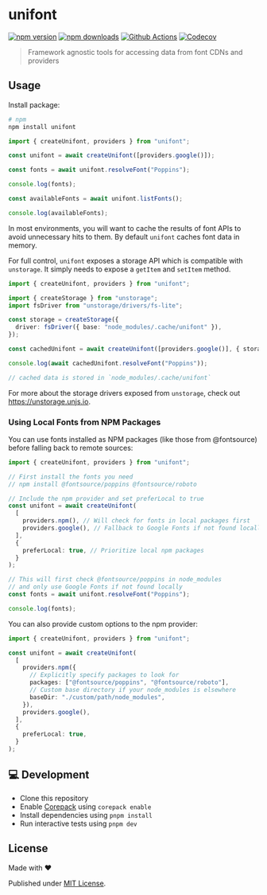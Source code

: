 # unifont

[![npm version][npm-version-src]][npm-version-href]
[![npm downloads][npm-downloads-src]][npm-downloads-href]
[![Github Actions][github-actions-src]][github-actions-href]
[![Codecov][codecov-src]][codecov-href]

> Framework agnostic tools for accessing data from font CDNs and providers

## Usage

Install package:

```sh
# npm
npm install unifont
```

```js
import { createUnifont, providers } from "unifont";

const unifont = await createUnifont([providers.google()]);

const fonts = await unifont.resolveFont("Poppins");

console.log(fonts);

const availableFonts = await unifont.listFonts();

console.log(availableFonts);
```

In most environments, you will want to cache the results of font APIs to avoid unnecessary hits to them. By default `unifont` caches font data in memory.

For full control, `unifont` exposes a storage API which is compatible with `unstorage`. It simply needs to expose a `getItem` and `setItem` method.

```ts
import { createUnifont, providers } from "unifont";

import { createStorage } from "unstorage";
import fsDriver from "unstorage/drivers/fs-lite";

const storage = createStorage({
  driver: fsDriver({ base: "node_modules/.cache/unifont" }),
});

const cachedUnifont = await createUnifont([providers.google()], { storage });

console.log(await cachedUnifont.resolveFont("Poppins"));

// cached data is stored in `node_modules/.cache/unifont`
```

For more about the storage drivers exposed from `unstorage`, check out https://unstorage.unjs.io.

### Using Local Fonts from NPM Packages

You can use fonts installed as NPM packages (like those from @fontsource) before falling back to remote sources:

```ts
import { createUnifont, providers } from "unifont";

// First install the fonts you need
// npm install @fontsource/poppins @fontsource/roboto

// Include the npm provider and set preferLocal to true
const unifont = await createUnifont(
  [
    providers.npm(), // Will check for fonts in local packages first
    providers.google(), // Fallback to Google Fonts if not found locally
  ],
  {
    preferLocal: true, // Prioritize local npm packages
  }
);

// This will first check @fontsource/poppins in node_modules
// and only use Google Fonts if not found locally
const fonts = await unifont.resolveFont("Poppins");

console.log(fonts);
```

You can also provide custom options to the npm provider:

```ts
import { createUnifont, providers } from "unifont";

const unifont = await createUnifont(
  [
    providers.npm({
      // Explicitly specify packages to look for
      packages: ["@fontsource/poppins", "@fontsource/roboto"],
      // Custom base directory if your node_modules is elsewhere
      baseDir: "./custom/path/node_modules",
    }),
    providers.google(),
  ],
  {
    preferLocal: true,
  }
);
```

## 💻 Development

- Clone this repository
- Enable [Corepack](https://github.com/nodejs/corepack) using `corepack enable`
- Install dependencies using `pnpm install`
- Run interactive tests using `pnpm dev`

## License

Made with ❤️

Published under [MIT License](./LICENCE).

<!-- Badges -->

[npm-version-src]: https://img.shields.io/npm/v/unifont?style=flat-square
[npm-version-href]: https://npmjs.com/package/unifont
[npm-downloads-src]: https://img.shields.io/npm/dm/unifont?style=flat-square
[npm-downloads-href]: https://npm.chart.dev/unifont
[github-actions-src]: https://img.shields.io/github/actions/workflow/status/unjs/unifont/ci.yml?branch=main&style=flat-square
[github-actions-href]: https://github.com/unjs/unifont/actions?query=workflow%3Aci
[codecov-src]: https://img.shields.io/codecov/c/gh/unjs/unifont/main?style=flat-square
[codecov-href]: https://codecov.io/gh/unjs/unifont
